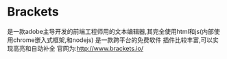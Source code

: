 Brackets
=============
是一款adobe主导开发的前端工程师用的文本编辑器,其完全使用html和js(内部使用chrome嵌入式框架,和nodejs)
是一款跨平台的免费软件
插件比较丰富,可以实现高亮和自动补全
官网为:http://www.brackets.io/